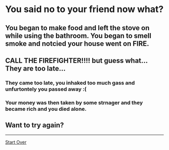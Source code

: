 # You said no to your friend now what?

## You began to make food and left the stove on while using the bathroom. You began to smell smoke and notcied your house went on FIRE.

## CALL THE FIREFIGHTER!!!! but guess what... They are too late...

### They came too late, you inhaked too much gass and unfurtontely you passed away :(
### Your money was then taken by some strnager and they became rich and you died alone. 

## Want to try again?
---
[Start Over](../home.md)